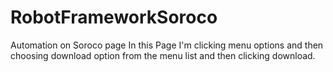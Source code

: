 # RobotFrameworkSoroco
Automation on Soroco page
In this Page I'm clicking menu options and then choosing download option from the menu list 
and then clicking download.
